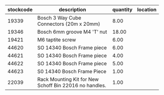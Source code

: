 |stockcode|description|quantity|location|
|---------|-----------|--------|--------|
|19339|Bosch 3 Way Cube Connectors (20m x 20mm)|8.00||
|19346|Bosch 6mm groove M4 'T' nut|18.00||
|19421|M6 taptite screw|6.00||
|44620|SO 14340 Bosch Frame piece|6.00||
|44621|SO 14340 Bosch Frame piece|4.00||
|44622|SO 14340 Bosch Frame piece|5.00||
|44623|S0 14340 Bosch Frame Piece|1.00||
|22039|Rack Mounting Kit for New Schoff Bin 22016 no handles.|1.00||
